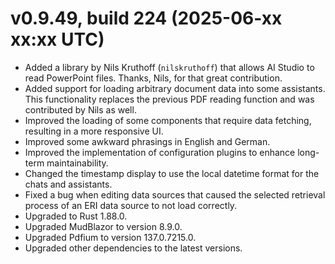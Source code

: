 # v0.9.49, build 224 (2025-06-xx xx:xx UTC)
- Added a library by Nils Kruthoff (`nilskruthoff`) that allows AI Studio to read PowerPoint files. Thanks, Nils, for that great contribution.
- Added support for loading arbitrary document data into some assistants. This functionality replaces the previous PDF reading function and was contributed by Nils as well.
- Improved the loading of some components that require data fetching, resulting in a more responsive UI.
- Improved some awkward phrasings in English and German.
- Improved the implementation of configuration plugins to enhance long-term maintainability.
- Changed the timestamp display to use the local datetime format for the chats and assistants.
- Fixed a bug when editing data sources that caused the selected retrieval process of an ERI data source to not load correctly.
- Upgraded to Rust 1.88.0.
- Upgraded MudBlazor to version 8.9.0.
- Upgraded Pdfium to version 137.0.7215.0.
- Upgraded other dependencies to the latest versions.